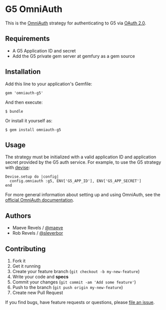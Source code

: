 # G5 OmniAuth

This is the [OmniAuth][omniauth] strategy for authenticating to G5 via
[OAuth 2.0][oauth].

 [omniauth]: https://github.com/intridea/omniauth
 [oauth]: http://oauth.net/2/

## Requirements

* A G5 Application ID and secret
* Add the G5 private gem server at gemfury as a gem source

## Installation

Add this line to your application's Gemfile:

    gem 'omniauth-g5'

And then execute:

    $ bundle

Or install it yourself as:

    $ gem install omniauth-g5

## Usage

The strategy must be initialized with a valid application ID and application
secret provided by the G5 auth service. For example, to use the G5 strategy
with [devise][devise]:

    Devise.setup do |config|
      config.omniauth :g5, ENV['G5_APP_ID'], ENV['G5_APP_SECRET']
    end

For more general information about setting up and using OmniAuth, see the
[official OmniAuth documentation][omniauth-wiki].

 [devise]: https://github.com/plataformatec/devise
 [omniauth-wiki]: https://github.com/intridea/omniauth/wiki

## Authors

  * Maeve Revels / [@maeve](https://github.com/maeve)
  * Rob Revels / [@sleverbor](https://github.com/sleverbor)

## Contributing

1. Fork it
2. Get it running
3. Create your feature branch (`git checkout -b my-new-feature`)
4. Write your code and **specs**
5. Commit your changes (`git commit -am 'Add some feature'`)
6. Push to the branch (`git push origin my-new-feature`)
7. Create new Pull Request

If you find bugs, have feature requests or questions, please
[file an issue](https://github.com/g5search/omniauth-g5/issues).
